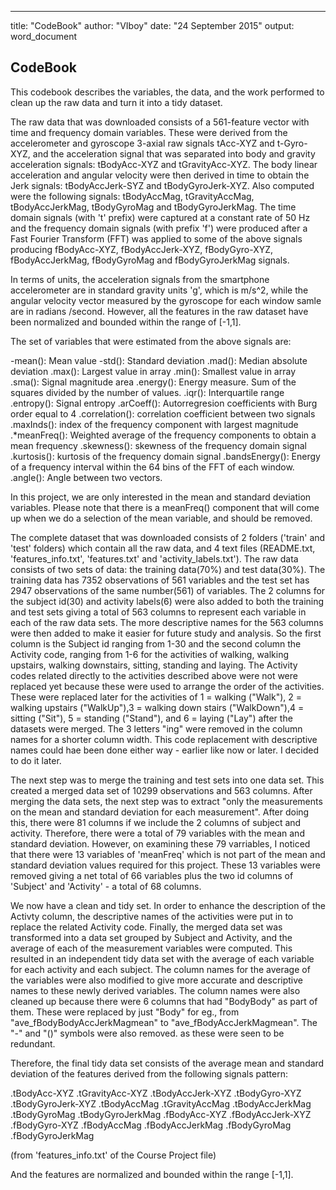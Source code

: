 ---
title: "CodeBook"
author: "VIboy"
date: "24 September 2015"
output: word_document


## CodeBook

This codebook describes the variables, the data, and the work performed to clean up the raw data and turn it into a tidy dataset.

The raw data that was downloaded consists of a 561-feature vector with time and frequency domain variables. These were derived from the accelerometer and gyroscope 3-axial raw signals tAcc-XYZ and t-Gyro-XYZ, and the acceleration signal that was separated into body and gravity acceleration signals: tBodyAcc-XYZ and tGravityAcc-XYZ. The body linear acceleration and angular velocity were then derived in time to obtain the Jerk signals: tBodyAccJerk-SYZ and tBodyGyroJerk-XYZ. Also computed were the following signals: tBodyAccMag, tGravityAccMag, tBodyAccJerkMag, tBodyGyroMag and tBodyGyroJerkMag. The time domain signals (with 't' prefix) were captured at a constant rate of 50 Hz and the frequency domain signals (with prefix 'f') were produced after a Fast Fourier Transform (FFT) was applied to some of the above signals producing fBodyAcc-XYZ, fBodyAccJerk-XYZ, fBodyGyro-XYZ, fBodyAccJerkMag, fBodyGyroMag and fBodyGyroJerkMag signals.

In terms of units, the acceleration signals from the smartphone accelerometer are in standard gravity units 'g', which is m/s^2, while the angular velocity vector measured by the gyroscope for each window samle are in radians /second. However, all the features in the raw dataset have been normalized and bounded within the range of [-1,1].

The set of variables that were estimated from the above signals are:

-mean(): Mean value
-std(): Standard deviation
.mad(): Median absolute deviation 
.max(): Largest value in array
.min(): Smallest value in array
.sma(): Signal magnitude area
.energy(): Energy measure. Sum of the squares divided by the number of values. 
.iqr(): Interquartile range 
.entropy(): Signal entropy
.arCoeff(): Autorregresion coefficients with Burg order equal to 4
.correlation(): correlation coefficient between two signals
.maxInds(): index of the frequency component with largest magnitude
.*meanFreq(): Weighted average of the frequency components to obtain a mean frequency
.skewness(): skewness of the frequency domain signal 
.kurtosis(): kurtosis of the frequency domain signal 
.bandsEnergy(): Energy of a frequency interval within the 64 bins of the FFT of each window.
.angle(): Angle between two vectors.

In this project, we are only interested in the mean and standard deviation variables. Please note that there is a meanFreq() component that will come up when we do a selection of the mean variable, and should be removed.

The complete dataset that was downloaded consists of 2 folders ('train' and 'test' folders) which contain all the raw data, and 4 text files (README.txt, 'features_info.txt', 'features.txt' and 'activity_labels.txt'). The raw data consists of two sets of data: the training data(70%) and test data(30%). The training data has 7352 observations of 561 variables and the test set has 2947 observations of the same number(561) of variables. The 2 columns for the subject id(30) and activity labels(6) were also added to both the training and test sets giving a total of 563 columns to represent each variable in each of the raw data sets. The more descriptive names for the 563 columns were then added to make it easier for future study and analysis. So the first column is the Subject id ranging from 1-30 and the second column the Activity code, ranging from 1-6 for the activities of walking, walking upstairs, walking downstairs, sitting, standing and laying. The Activity codes related directly to the activities described above were not were replaced yet because these were used to arrange the order of the activities. These were replaced later for the activities of 1 = walking ("Walk"), 2 = walking upstairs ("WalkUp"),3 = walking down stairs ("WalkDown"),4 = sitting ("Sit"), 5 = standing ("Stand"), and 6 = laying ("Lay") after the datasets were merged. The 3 letters "ing" were removed in the column names for a shorter column width. This code replacement with descriptive names could hae been done either way - earlier like now or later. I decided to do it later.

The next step was to merge the training and test sets into one data set. This created a merged data set of 10299 observations and 563 columns. After merging the data sets, the next step was to extract "only the measurements on the mean and standard deviation for each measurement". After doing this, there were 81 columns if we include the 2 columns of subject and activity. Therefore, there were a total of 79 variables with the mean and standard deviation. However, on examining these 79 varriables, I noticed that there were 13 variables of 'meanFreq' which is not part of the mean and standard deviation values required for this project. These 13 variables were removed giving a net total of 66 variables plus the two id columns of 'Subject' and 'Activity' - a total of 68 columns.

We now have a clean and tidy set. In order to enhance the description of the Activty column, the descriptive names of the activities were put in to replace the related Activity code. Finally, the merged data set was transformed into a data set grouped by Subject and Activity, and the average of each of the measurement variables were computed. This resulted in an independent tidy data set with the average of each variable for each activity and each subject. The column names for the average of the variables were also modified to give more accurate and descriptive names to these newly derived variables. The column names were also cleaned up because there were 6 columns that had "BodyBody" as part of them. These were replaced by just "Body" for eg., from "ave_fBodyBodyAccJerkMagmean" to "ave_fBodyAccJerkMagmean". The "-" and "()" symbols were also removed. as these were seen to be redundant.

Therefore, the final tidy data set consists of the average mean and standard deviation of the features derived from the following signals pattern:

.tBodyAcc-XYZ
.tGravityAcc-XYZ
.tBodyAccJerk-XYZ
.tBodyGyro-XYZ
.tBodyGyroJerk-XYZ
.tBodyAccMag
.tGravityAccMag
.tBodyAccJerkMag
.tBodyGyroMag
.tBodyGyroJerkMag
.fBodyAcc-XYZ
.fBodyAccJerk-XYZ
.fBodyGyro-XYZ
.fBodyAccMag
.fBodyAccJerkMag
.fBodyGyroMag
.fBodyGyroJerkMag

(from 'features_info.txt' of the Course Project file)

And the features are normalized and bounded within the range [-1,1].

